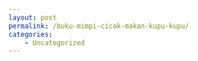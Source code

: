 ```yaml
---
layout: post
permalink: /buku-mimpi-cicak-makan-kupu-kupu/
categories:
    - Uncategorized
---
```


